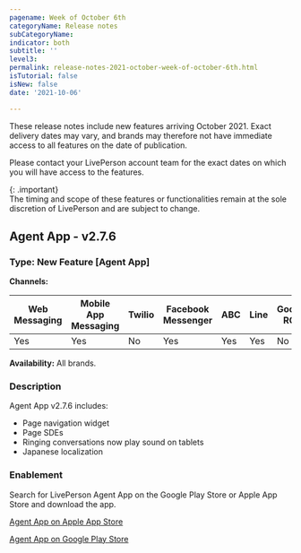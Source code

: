 ```yaml
---
pagename: Week of October 6th
categoryName: Release notes
subCategoryName: 
indicator: both
subtitle: ''
level3:
permalink: release-notes-2021-october-week-of-october-6th.html
isTutorial: false
isNew: false
date: '2021-10-06'

---
```


These release notes include new features arriving October 2021. Exact delivery dates may vary, and brands may therefore not have immediate access to all features on the date of publication.

Please contact your LivePerson account team for the exact dates on which you will have access to the features.

{: .important}  
The timing and scope of these features or functionalities remain at the sole discretion of LivePerson and are subject to change.

## Agent App - v2.7.6

### Type: New Feature [Agent App]

**Channels:**

<div class="tablecontainer">

<table class="releasenotes">

<thead>

<tr class="categoryrow">

<th>Web Messaging</th>

<th>Mobile App Messaging</th>

<th>Twilio</th>

<th>Facebook Messenger</th>

<th>ABC</th>

<th>Line</th>

<th>Google RCS</th>

<th>Google My Business</th>

<th>WhatsApp Business</th>

<th>CM</th>

<th>WeChat</th>

<th>Chat</th>

</tr>

</thead>

<tbody>

<tr>

<td>Yes</td>

<td>Yes</td>

<td>No</td>

<td>Yes</td>

<td>Yes</td>

<td>Yes</td>

<td>No</td>

<td>No</td>

<td>Yes</td>

<td>No</td>

<td>No</td>

<td>No</td>

</tr>

</tbody>

</table>

</div>

**Availability:** All brands.

### Description

Agent App v2.7.6 includes:

* Page navigation widget
* Page SDEs
* Ringing conversations now play sound on tablets
* Japanese localization


### Enablement

Search for LivePerson Agent App on the Google Play Store or Apple App Store and download the app.

[Agent App on Apple App Store](https://apps.apple.com/us/app/liveperson-agent-app/id1533849048)

[Agent App on Google Play Store](https://play.google.com/store/apps/details?id=com.liveperson.LiveEngageMessaging)